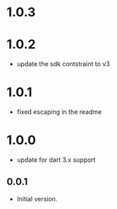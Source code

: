 # 1.0.3

# 1.0.2
- update the sdk contstraint to v3

# 1.0.1
- fixed escaping in the readme

# 1.0.0
- update for dart 3.x support

## 0.0.1

- Initial version.
